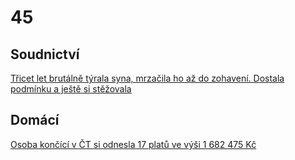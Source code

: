 # 45

## Soudnictví

[Třicet let brutálně týrala syna, mrzačila ho až do zohavení. Dostala podmínku a ještě si stěžovala](https://www.novinky.cz/clanek/krimi-tricet-let-brutalne-tyrala-syna-mrzacila-ho-az-do-zohaveni-od-soudu-odesla-s-podminkou-40511580)

## Domácí

[Osoba končící v ČT si odnesla 17 platů ve výši 1 682 475 Kč](https://www.parlamentnilisty.cz/arena/monitor/Osoba-koncici-v-CT-si-odnesla-17-platu-ve-vysi-1-682-475-Kc-770347)
